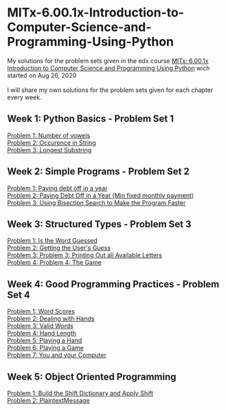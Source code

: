 # MITx-6.00.1x-Introduction-to-Computer-Science-and-Programming-Using-Python
My solutions for the problem sets given in the edx course <a href="https://www.edx.org/course/introduction-to-computer-science-and-programming-7">MITx: 6.00.1x Introduction to Computer Science and Programming Using Python</a> wich started on Aug 26, 2020 <br>
<br>
I will share my own solutions for the problem sets given for each chapter every week.

## Week 1: Python Basics - Problem Set 1
<a href="https://github.com/kubicodes/MITx-6.00.1x-Introduction-to-Computer-Science-and-Programming-Using-Python/blob/master/Problem_Set_1/problem_1_number_of_vowels.py">Problem 1: Number of vowels</a>
<br>
<a href="https://github.com/kubicodes/MITx-6.00.1x-Introduction-to-Computer-Science-and-Programming-Using-Python/blob/master/Problem_Set_1/problem_2_occurence_in_string.py">Problem 2: Occurence in String</a>
<br>
<a href="https://github.com/kubicodes/MITx-6.00.1x-Introduction-to-Computer-Science-and-Programming-Using-Python/blob/master/Problem_Set_1/problem_3_longest_substring.py">Problem 3: Longest Substring</a>

## Week 2: Simple Programs - Problem Set 2
<a href="https://github.com/kubicodes/MITx-6.00.1x-Introduction-to-Computer-Science-and-Programming-Using-Python/blob/master/Problem_Set_2/problem_1_paying_debt_off_in_a_year.py">Problem 1: Paying debt off in a year</a>
<br>
<a href="https://github.com/kubicodes/MITx-6.00.1x-Introduction-to-Computer-Science-and-Programming-Using-Python/blob/master/Problem_Set_2/problem_2_paying_debt_off_in_a_year.py">Problem 2: Paying Debt Off in a Year (Min fixed monthly payment)</a>
<br>
<a href="https://github.com/kubicodes/MITx-6.00.1x-Introduction-to-Computer-Science-and-Programming-Using-Python/blob/master/Problem_Set_1/problem_3_longest_substring.py">Problem 3: Using Bisection Search to Make the Program Faster</a>
<br>

## Week 3: Structured Types - Problem Set 3
<a href="https://github.com/kubicodes/MITx-6.00.1x-Introduction-to-Computer-Science-and-Programming-Using-Python/blob/3dec549e2a2f20fe8a95a8474c594fc476ce04bc/Problem_Set_3/ps3_hangman.py#L46">Problem 1: Is the Word Guessed</a>
<br>
<a href="https://github.com/kubicodes/MITx-6.00.1x-Introduction-to-Computer-Science-and-Programming-Using-Python/blob/3dec549e2a2f20fe8a95a8474c594fc476ce04bc/Problem_Set_3/ps3_hangman.py#L59">Problem 2: Getting the User's Guess</a>
<br>
<a href="https://github.com/kubicodes/MITx-6.00.1x-Introduction-to-Computer-Science-and-Programming-Using-Python/blob/3fc9c13bce4332b7fa4e514eecdb62c5486c7721/Problem_Set_3/ps3_hangman.py#L82">Problem 3: Problem 3: Printing Out all Available Letters</a>
<br>
<a href="https://github.com/kubicodes/MITx-6.00.1x-Introduction-to-Computer-Science-and-Programming-Using-Python/blob/a7b98c4e04b072e8c621390bef48ba208b322972/Problem_Set_3/ps3_hangman.py#L95">Problem 4: Problem 4: The Game</a>
<br>

## Week 4: Good Programming Practices - Problem Set 4
<a href="https://github.com/kubicodes/MITx-6.00.1x-Introduction-to-Computer-Science-and-Programming-Using-Python/blob/04f8577d686500ffa1dc8df835b1e37a8daab80f/Problem_Set_4/ps4a.py#L59">Problem 1: Word Scores</a>
<br>
<a href="https://github.com/kubicodes/MITx-6.00.1x-Introduction-to-Computer-Science-and-Programming-Using-Python/blob/04f8577d686500ffa1dc8df835b1e37a8daab80f/Problem_Set_4/ps4a.py#L138">Problem 2: Dealing with Hands</a>
<br>
<a href="https://github.com/kubicodes/MITx-6.00.1x-Introduction-to-Computer-Science-and-Programming-Using-Python/blob/04f8577d686500ffa1dc8df835b1e37a8daab80f/Problem_Set_4/ps4a.py#L171">Problem 3: Valid Words</a>
<br>
<a href="https://github.com/kubicodes/MITx-6.00.1x-Introduction-to-Computer-Science-and-Programming-Using-Python/blob/0d5f39a8fd707e1ab082b7eec975d858f229c572/Problem_Set_4/ps4a.py#L204">Problem 4: Hand Length
</a>
<br>
<a href="https://github.com/kubicodes/MITx-6.00.1x-Introduction-to-Computer-Science-and-Programming-Using-Python/blob/0d5f39a8fd707e1ab082b7eec975d858f229c572/Problem_Set_4/ps4a.py#L220">Problem 5: Playing a Hand</a>
<br>
<a href="https://github.com/kubicodes/MITx-6.00.1x-Introduction-to-Computer-Science-and-Programming-Using-Python/blob/0d5f39a8fd707e1ab082b7eec975d858f229c572/Problem_Set_4/ps4a.py#L289">Problem 6: Playing a Game</a>
<br>
<a href="https://github.com/kubicodes/MITx-6.00.1x-Introduction-to-Computer-Science-and-Programming-Using-Python/blob/master/Problem_Set_4/ps4b.py">Problem 7: You and your Computer</a>
<br>

## Week 5: Object Oriented Programming
<a href="https://github.com/kubicodes/MITx-6.00.1x-Introduction-to-Computer-Science-and-Programming-Using-Python/blob/b98fc18844e66b220a1c27172febacebb5229e58/Problem_Set_5/ps6.py#L58">Problem 1: Build the Shift Dictionary and Apply Shift</a>
<br>
<a href="https://github.com/kubicodes/MITx-6.00.1x-Introduction-to-Computer-Science-and-Programming-Using-Python/blob/b98fc18844e66b220a1c27172febacebb5229e58/Problem_Set_5/ps6.py#L148">Problem 2: PlaintextMessage</a>
<br>

